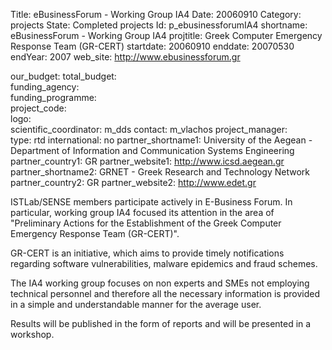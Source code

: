 Title: eBusinessForum - Working Group IA4 
Date:  20060910 
Category: projects 
State: Completed projects
Id: p_ebusinessforumIA4 
shortname: eBusinessForum - Working Group IA4 
projtitle: Greek Computer Emergency Response Team (GR-CERT) 
startdate: 20060910 
enddate: 20070530 
endYear: 2007 
web_site: http://www.ebusinessforum.gr
 
our_budget: 
total_budget:  
funding_agency:  
funding_programme:  
project_code:  
logo:   
scientific_coordinator: m_dds 
contact: m_vlachos 
project_manager:  
type: rtd 
international: no
partner_shortname1: University of the Aegean - Department of Information and Communication Systems Engineering 
partner_country1: GR 
partner_website1: http://www.icsd.aegean.gr
partner_shortname2: GRNET - Greek Research and Technology Network 
partner_country2: GR 
partner_website2: http://www.edet.gr

ISTLab/SENSE members participate actively in E-Business Forum. In particular, working group IA4 focused its attention in the area of "Preliminary Actions for the Establishment of the Greek Computer Emergency Response Team (GR-CERT)". 

GR-CERT is an initiative, which aims to provide timely notifications regarding software vulnerabilities, malware epidemics and fraud schemes.

The IA4 working group focuses on non experts and SMEs not employing technical personnel  and therefore all the necessary information is provided in a simple and understandable manner for the average user.  

Results will be published in the form of reports and will be presented in a workshop.

	
